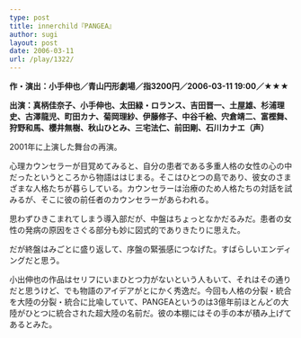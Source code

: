 ```yaml
---
type: post
title: innerchild『PANGEA』
author: sugi
layout: post
date: 2006-03-11
url: /play/1322/
---
```

**作・演出：小手伸也／青山円形劇場／指3200円／2006-03-11 19:00／★★★**

**出演：真柄佳奈子、小手伸也、太田緑・ロランス、吉田晋一、土屋雄、杉浦理史、古澤龍児、町田カナ、菊岡理紗、伊藤修子、中谷千絵、宍倉靖二、富樫舞、狩野和馬、櫻井無樹、秋山ひとみ、三宅法仁、前田剛、石川カナエ（声）**

2001年に上演した舞台の再演。

心理カウンセラーが目覚めてみると、自分の患者である多重人格の女性の心の中だったというところから物語ははじまる。そこはひとつの島であり、彼女のさまざまな人格たちが暮らしている。カウンセラーは治療のため人格たちの対話を試みるが、そこに彼の前任者のカウンセラーがあらわれる。

思わずひきこまれてしまう導入部だが、中盤はちょっとなかだるみだ。患者の女性の発病の原因をさぐる部分も妙に図式的でありきたりに思えた。

だが終盤はみごとに盛り返して、序盤の緊張感につなげた。すばらしいエンディングだと思う。

小出伸也の作品はセリフにいまひとつ力がないという人もいて、それはその通りだと思うけど、でも物語のアイデアがとにかく秀逸だ。今回も人格の分裂・統合を大陸の分裂・統合に比喩していて、PANGEAというのは3億年前ほとんどの大陸がひとつに統合された超大陸の名前だ。彼の本棚にはその手の本が積み上げてあるとみた。
